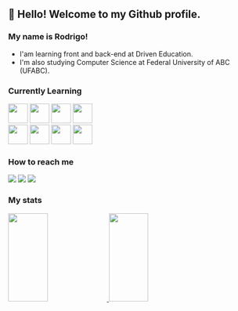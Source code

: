 ## 👋 Hello! Welcome to my Github profile.
### My name is Rodrigo!
- I'am learning front and back-end at Driven Education.
- I'm also studying Computer Science at Federal University of ABC (UFABC).

### Currently Learning
<div>
  <img src="https://cdn.jsdelivr.net/gh/devicons/devicon/icons/html5/html5-original.svg" width="40" height="40"/> 
  <img src="https://cdn.jsdelivr.net/gh/devicons/devicon/icons/css3/css3-original.svg" width="40" height="40"/>
  <img src="https://cdn.jsdelivr.net/gh/devicons/devicon/icons/javascript/javascript-original.svg" width="40" height="40"/>
  <img src="https://cdn.jsdelivr.net/gh/devicons/devicon/icons/react/react-original.svg" width="40" height="40"/>
</div>
<div>
  <img src="https://cdn.jsdelivr.net/gh/devicons/devicon/icons/nodejs/nodejs-original.svg" width="40" height="40" />
  <img src="https://cdn.jsdelivr.net/gh/devicons/devicon/icons/mongodb/mongodb-original.svg" width="40" height="40" />
  <img src="https://cdn.jsdelivr.net/gh/devicons/devicon/icons/postgresql/postgresql-original.svg" width="40" height="40" />      
  <img src="https://cdn.jsdelivr.net/gh/devicons/devicon/icons/git/git-original.svg" width="40" height="40"/>
</div>

### How to reach me

<div>
<a href = "rods.dduarte@gmail.com"><img src="https://img.shields.io/badge/Gmail-D14836?style=for-the-badge&logo=gmail&logoColor=white" target="_blank"></a>
<a href="https://www.linkedin.com/in/rods-duarte" target="_blank"><img src="https://img.shields.io/badge/-LinkedIn-%230077B5?style=for-the-badge&logo=linkedin&logoColor=white" target="_blank"></a>
<a href="https://instagram.com/rods_duarte" target="_blank"><img src="https://img.shields.io/badge/-Instagram-%23E4405F?style=for-the-badge&logo=instagram&logoColor=white" target="_blank"></a>
</div>

### My stats

<div>
<a href="https://github.com/rods-duarte">

<img height="180em" width="40%" src="https://github-readme-stats.vercel.app/api?username=rods-duarte&show_icons=true&theme=dracula&include_all_commits=true&count_private=true"/>
<img height="180em" width="40%" src="https://github-readme-stats.vercel.app/api/top-langs/?username=rods-duarte&layout=compact&langs_count=7&theme=dracula"/>
</div>
